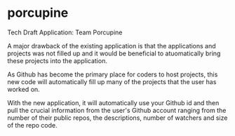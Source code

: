 porcupine
=========

Tech Draft Application: Team Porcupine

A major drawback of the existing application is that the applications and projects was not filled up and it would be beneficial to atuomatically bring these projects into the application.

As Github has become the primary place for coders to host projects, this new code will automatically fill up many of the projects that the user has worked on.

With the new application, it will automatically use your Github id and then pull the crucial information from the user's Github account ranging from the number of their public repos, the descriptions, number of watchers and size of the repo code. 
